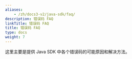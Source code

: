 ```yaml
---
aliases:
    - /zh/docs3-v2/java-sdk/faq/
description: 错误码 FAQ
linkTitle: 错误码 FAQ
title: 错误码 FAQ
type: docs
weight: 7
---
```




这里主要是提供 Java SDK 中各个错误码的可能原因和解决方法。